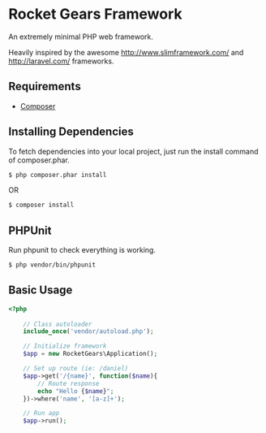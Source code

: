 # Rocket Gears Framework

An extremely minimal PHP web framework.

Heavily inspired by the awesome http://www.slimframework.com/ and http://laravel.com/ frameworks.

## Requirements

* [Composer](http://getcomposer.org)

## Installing Dependencies

To fetch dependencies into your local project, just run the install command of composer.phar.

```bash
$ php composer.phar install
```

OR

```bash
$ composer install
```

## PHPUnit

Run phpunit to check everything is working.

```bash
$ php vendor/bin/phpunit
```

## Basic Usage

```php
<?php
	
	// Class autoloader
	include_once('vendor/autoload.php');

	// Initialize framework
	$app = new RocketGears\Application();

	// Set up route (ie: /daniel)
	$app->get('/{name}', function($name){
		// Route response
		echo "Hello {$name}";
	})->where('name', '[a-z]+');

	// Run app
	$app->run();

```
